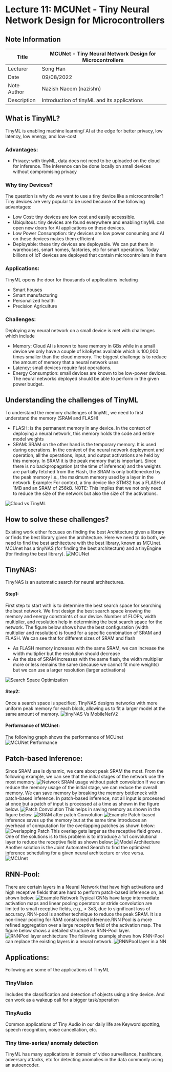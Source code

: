 # Lecture 11: MCUNet - Tiny Neural Network Design for Microcontrollers

## Note Information

| Title       | MCUNet - Tiny Neural Network Design for Microcontrollers                                                  |
|-------------|-----------------------------------------------------------------------------------------------------------------|
| Lecturer    | Song Han                                                                                                        |
| Date        | 09/08/2022                                                                                                      |
| Note Author | Nazish Naeem (nazishn)                                                                                                 |
| Description | Introduction of tinyML and its applications                                                                     |

## What is TinyML?

TinyML is enabling machine learning/ AI at the edge for better privacy, low latency, low energy, and low-cost

### Advantages:
- Privacy: with tinyML, data does not need to be uploaded on the cloud for inference. The inference can be done locally on small devices without compromising privacy

### Why tiny Devices?
The question is why do we want to use a tiny device like a microcontroller? Tiny devices are very popular to be used because of the following advantages:
- Low Cost: tiny devices are low cost and easily accessible.
- Ubiquitous: tiny devices are found everywhere and enabling tinyML can open new doors for AI applications on these devices.
- Low Power Consumption: tiny devices are low power consuming and AI on these devices makes them efficient.
- Deployable: these tiny devices are deployable. We can put them in warehouses, smart homes, factories, etc for smart operations. Today billions of IoT devices are deployed that contain microcontrollers in them
### Applications:
TinyML opens the door for thousands of applications including
- Smart houses
- Smart manufacturing
- Personalized health
- Precision Agriculture

### Challenges:
Deploying any neural network on a small device is met with challenges which include
- Memory: Cloud AI is known to have memory in GBs while in a small device we only have a couple of kiloBytes available which is 100,000 times smaller than the cloud memory. The biggest challenge is to reduce the amount of memory that a neural network uses
- Latency: small devices require fast operations.
- Energy Consumption: small devices are known to be low-power devices. The neural networks deployed should be able to perform in the given power budget.

## Understanding the challenges of TinyML
To understand the memory challenges of tinyML, we need to first understand the memory (SRAM and FLASH)
- FLASH: is the permanent memory in any device. In the context of deploying a neural network, this memory holds the code and entire model weights
- SRAM: SRAM on the other hand is the temporary memory. It is used during operations. In the context of the neural network deployment and operation, all the operations, input, and output activations are held by this memory. In SRAM it is the peak memory that is important. Since there is no backpropagation (at the time of inference) and the weights are partially fetched from the Flash, the SRAM is only bottlenecked by the peak memory i.e., the maximum memory used by a layer in the network.
Example: For context, a tiny device like STM32 has a FLASH of 1MB and an SRAM of 256kB.
NOTE: This implies that we not only need to reduce the size of the network but also the size of the activations.

![Cloud vs TinyML](figures/lecture-11/nazishn/figure1-cloudvctinyml.png)

## How to solve these challenges?
Existing work either focuses on finding the best Architecture given a library or finds the best library given the architecture. Here we need to do both, we need to find the best architecture with the best library, known as MCUnet. MCUnet has a tinyNAS (for finding the best architecture) and a tinyEngine (for finding the best library).
![MCUNet](figures/lecture-11/nazishn/figure2-mcunet.png)
## TinyNAS:
TinyNAS is an automatic search for neural architectures.
#### Step1: 
First step to start with is to determine the best search space for searching the best network. We first design the best search space knowing the memory and energy constraints of our device. Number of FLOPs, width multiplier, and resolution help in determining the best search space for the network.
The figure below shows how the best configuration (width multiplier and resolution) is found for a specific combination of SRAM and FLASH. We can see that for different sizes of SRAM and flash
- As FLASH memory increases with the same SRAM, we can increase the width multiplier but the resolution should decrease
- As the size of SRAM increases with the same flash, the width multiplier more or less remains the same (because we cannot fit more weights) but we can use a larger resolution (larger activations)

![Search Space Optimization](figures/lecture-11/nazishn/figure3-sso.png)

#### Step2: 
Once a search space is specified, TinyNAS designs networks with more uniform peak memory for each block, allowing us to fit a larger model at the same amount of memory.
![tinyNAS Vs MobileNetV2](figures/lecture-11/nazishn/figure4-tinyNASvsMobileNet.png)

#### Performance of MCUnet:
The following graph shows the performance of MCUnet
![MCUNet Performance](figures/lecture-11/nazishn/figure5-mcunet-performance.png)


## Patch-based Inference:
Since SRAM use is dynamic, we care about peak SRAM the most. From the following example, we can see that the initial stages of the network use the most memory.
![Network SRAM usage without patch convolution](figures/lecture-11/nazishn/figure6-no-patch.png)
If we can reduce the memory usage of the initial stage, we can reduce the overall memory. We can save memory by breaking the memory bottleneck with patch-based inference. In patch-based inference, not all input is processed at once but a patch of input is processed at a time as shown in the figure below.
![Patch Convolution](figures/lecture-11/nazishn/figure7-patch.png)
This helps in saving memory as shown in the figure below.
![SRAM after patch Convolution](figures/lecture-11/nazishn/figure8-perpatchsave.png)
![Example](figures/lecture-11/nazishn/figure9-peaksram.png)
Patch-based inference saves up the memory but at the same time introduces an overhead of computation for the overlapping patches as shown below:
![Overlapping Patch](figures/lecture-11/nazishn/figure10-overlap.png)
This overlap gets larger as the receptive field grows. One of the solutions is to this problem is to introduce a 1x1 convolutional layer to reduce the receptive field as shown below:
![Model Architecture](figures/lecture-11/nazishn/figure11-architecture.png)
Another solution is the Joint Automated Search to find the optimized inference scheduling for a given neural architecture or vice versa. 
![MCUnet](figures/lecture-11/nazishn/figure12-mcunet.png)
## RNN-Pool:
There are certain layers in a Neural Network that have high activations and high receptive fields that are hard to perform patch-based inference on, as shown below:
![Example Network](figures/lecture-11/nazishn/figure13-RNNPoolIntro.png)
Typical CNNs have large intermediate activation maps and linear pooling operators or stride convolution are limited to small receptive fields, e.g., < 3x3, due to significant loss of accuracy. RNN-pool is another technique to reduce the peak SRAM. It is a non-linear pooling for RAM constrained inference.RNN Pool is a more refined aggregation over a large receptive field of the activation map. The figure below shows a detailed structure an RNN-Pool layer.
![RNNPool layer architecture](figures/lecture-11/nazishn/figure14-RNNPool.png)
The following example shows how RNN-Pool can replace the existing layers in a neural network.
![RNNPool layer in a NN](figures/lecture-11/nazishn/figure15-RNNPool-arch.png)
## Applications:
Following are some of the applications of TinyML
### TinyVision
Includes the classification and detection of objects using a tiny device. And can work as a wakeup call for a bigger task/operation
### TinyAudio
Common applications of Tiny Audio in our daily life are Keyword spotting, speech recognition, noise cancellation, etc.
### Tiny time-series/ anomaly detection
TinyML has many applications in domain of video surveillance, healthcare, adversary attacks, etc for detecting anomalies in the data commonly using an autoencoder.
